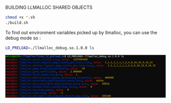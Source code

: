 BUILDING LLMALLOC SHARED OBJECTS

```bash
chmod +x *.sh
./build.sh
```

To find out environment variables picked up by llmalloc, you can use the debug mode so :

```bash
LD_PRELOAD=./llmalloc_debug.so.1.0.0 ls
```

<p align="center">
    <img src="env_vars.png" alt="env_vars">
</p>